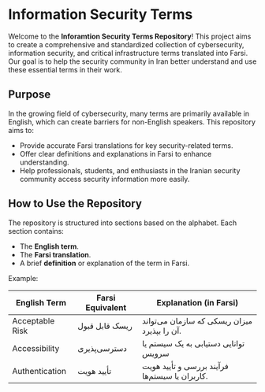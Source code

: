 # Information Security Terms

Welcome to the **Inforamtion Security Terms Repository**! This project aims to create a comprehensive and standardized collection of cybersecurity, information security, and critical infrastructure terms translated into Farsi. Our goal is to help the security community in Iran better understand and use these essential terms in their work.

## Purpose

In the growing field of cybersecurity, many terms are primarily available in English, which can create barriers for non-English speakers. This repository aims to:
- Provide accurate Farsi translations for key security-related terms.
- Offer clear definitions and explanations in Farsi to enhance understanding.
- Help professionals, students, and enthusiasts in the Iranian security community access security information more easily.

## How to Use the Repository

The repository is structured into sections based on the alphabet. Each section contains:
- The **English term**.
- The **Farsi translation**.
- A brief **definition** or explanation of the term in Farsi.

Example:

| English Term           | Farsi Equivalent          | Explanation (in Farsi)                        |
| ---------------------- | ------------------------- | --------------------------------------------- |
| Acceptable Risk         | ریسک قابل قبول             | میزان ریسکی که سازمان می‌تواند آن را بپذیرد.    |
| Accessibility           | دسترسی‌پذیری               | توانایی دستیابی به یک سیستم یا سرویس           |
| Authentication          | تأیید هویت                | فرآیند بررسی و تأیید هویت کاربران یا سیستم‌ها. |


